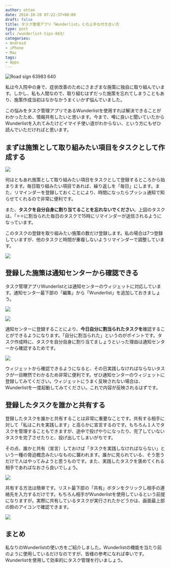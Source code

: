 ```yaml
---
author: ottan
date: 2014-10-28 07:22:37+00:00
draft: false
title: タスク管理アプリ「Wunderlist」との上手な付き合い方
type: post
url: /wunderlist-tips-663/
categories:
- Android
- iPhone
- Mac
tags:
- Apps
---
```


![Road sign 63983 640](/images/2014/10/141028-544f43793c711.jpg)






私は今入院中の身で、症状改善のためにさまざまな施策に独自に取り組んでいます。しかし、私も人間なので、取り組むはずだった施策を忘れてしまうこともあり、施策作成当初はなかなかうまくいかず悩んでいました。





この悩みをタスク管理アプリであるWunderlistを使用すれば解決できることがわかったため、情報共有したいと思います。今まで、噂に良いと聞いていたからWunderlistを入れてみたけどイマイチ使い道がわからない、という方にもぜひ読んでいただければと思います。





## まずは施策として取り組みたい項目をタスクとして作成する





![](/uploads/2014/10/141028-544f437c09ab3.png)







何はともあれ施策として取り組みたい項目をタスクとして登録するところから始まります。毎日取り組みたい項目であれば、繰り返しを「毎日」にします。また、リマインダーを登録しておくことにより、時間になったらプッシュ通知で知らせてくれるので非常に便利です。





また、**タスクを自分自身に割り当てることを忘れないでください**。上図のタスクは、「⚪︎⚪︎に割当られた毎日のタスクで15時にリマインダーが送信されるようになっています。





このタスクの登録を取り組みたい施策の数だけ登録します。私の場合は7つ登録していますが、他のタスクと時間が重複しないようリマインダーで調整しています。





![](/uploads/2014/10/141028-544f437e778a2.png)






## 登録した施策は通知センターから確認できる





タスク管理アプリWunderlistとは通知センターのウィジェットに対応しています。通知センター最下部の「編集」から「Wunderlist」を追加しておきましょう。





![](/uploads/2014/10/141028-544f4381077dd.png)






![](/uploads/2014/10/141028-544f43831950d.png)






通知センターに登録することにより、**今日自分に割当られたタスクを**確認することができるようになります。「自分に割当られた」というのがポイントです。タスク作成時に、タスクを自分自身に割り当てましょうといった理由は通知センターから確認するためです。





![](/uploads/2014/10/141028-544f438691331.png)






ウィジェットから確認できるようになると、その日実践しなければならないタスクが一目瞭然でわかるため非常に便利です。ぜひ通知センターのウィジェットに登録してみてください。ウィジェットにうまく反映されない場合は、Wunderlistを一度起動してみてください。これで内容が反映されるはずです。





## 登録したタスクを誰かと共有する





登録したタスクを誰かと共有することは非常に重要なことです。共有する相手に対して「私はこれを実践します」と高らかに宣言するのです。もちろん１人でタスクを管理することもできますが、途中で投げやりになったり、完了していないタスクを完了させたりと、投げ出してしまいがちです。





その点、誰かと共有（宣言）しておけば「タスクを実践しなければならない」という一種の脅迫概念みたいなものに襲われます。誰かに見られている、そう思うだけで人はやってみようと思うものです。また、実践したタスクを褒めてくれる相手であればなおさら良いでしょう。





![](/uploads/2014/10/141028-544f438943714.png)






共有する方法は簡単です。リスト最下部の「共有」ボタンをクリックし相手の連絡先を入力するだけです。もちろん相手がWunderlistを使用しているという前提になりますが。実際に共有しているタスクが実行されたかどうかは、画面最上部の鈴のアイコンで確認できます。





![](/uploads/2014/10/141028-544f438c6b9e0.png)






## まとめ





私なりのWunderlistの使い方をご紹介しました。Wunderlistの機能を当たり前のように使用しているだけなのですが、皆様の参考になれば幸いです。Wunderlistを使用して効率的にタスク管理を行いましょう。
